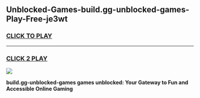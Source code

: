 
## Unblocked-Games-build.gg-unblocked-games-Play-Free-je3wt
<h3>
<a href="https://premium76.site?title=build.gg-unblocked-games&ref=10A">CLICK TO PLAY</a></h3>
<hr>

<h3>
<a href="https://premium76.site?title=build.gg-unblocked-games&ref=10A">CLICK 2 PLAY</a>
  
</h3>

<a href="https://premium76.site?title=build.gg-unblocked-games&ref=10A"><img src="https://clearcache.store/games.png"></a>


**build.gg-unblocked-games games unblocked: Your Gateway to Fun and Accessible Online Gaming**
